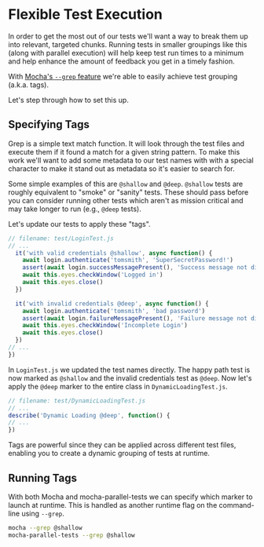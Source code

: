# Flexible Test Execution

In order to get the most out of our tests we'll want a way to break them up into relevant, targeted chunks. Running tests in smaller groupings like this (along with parallel execution) will help keep test run times to a minimum and help enhance the amount of feedback you get in a timely fashion.

With [Mocha's `--grep` feature](https://github.com/mochajs/mocha/wiki/Tagging) we're able to easily achieve test grouping (a.k.a. tags).

Let's step through how to set this up.

## Specifying Tags

Grep is a simple text match function. It will look through the test files and execute them if it found a match for a given string pattern. To make this work we'll want to add some metadata to our test names with with a special character to make it stand out as metadata so it's easier to search for.

Some simple examples of this are `@shallow` and `@deep`. `@shallow` tests are roughly equivalent to "smoke" or "sanity" tests. These should pass before you can consider running other tests which aren't as mission critical and may take longer to run (e.g., `@deep` tests).

Let's update our tests to apply these "tags".

```javascript
// filename: test/LoginTest.js
// ...
  it('with valid credentials @shallow', async function() {
    await login.authenticate('tomsmith', 'SuperSecretPassword!')
    assert(await login.successMessagePresent(), 'Success message not displayed')
    await this.eyes.checkWindow('Logged in')
    await this.eyes.close()
  })

  it('with invalid credentials @deep', async function() {
    await login.authenticate('tomsmith', 'bad password')
    assert(await login.failureMessagePresent(), 'Failure message not displayed')
    await this.eyes.checkWindow('Incomplete Login')
    await this.eyes.close()
  })
// ...
})
```

In `LoginTest.js` we updated the test names directly. The happy path test is now marked as `@shallow` and the invalid credentials test as `@deep`. Now let's apply the `@deep` marker to the entire class in `DynamicLoadingTest.js`.

```javascript
// filename: test/DynamicLoadingTest.js
// ...
describe('Dynamic Loading @deep', function() {
// ...
})
```

Tags are powerful since they can be applied across different test files, enabling you to create a dynamic grouping of tests at runtime.

## Running Tags

With both Mocha and mocha-parallel-tests we can specify which marker to launch at runtime. This is handled as another runtime flag on the command-line using `--grep`.

```sh
mocha --grep @shallow
mocha-parallel-tests --grep @shallow
```

